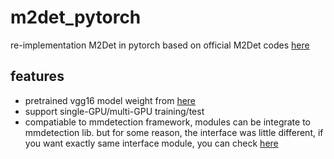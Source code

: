 # m2det_pytorch
re-implementation M2Det in pytorch based on official M2Det codes [here](https://github.com/qijiezhao/M2Det)

## features
+ pretrained vgg16 model weight from [here](https://s3.amazonaws.com/amdegroot-models/vgg16_reducedfc.pth)
+ support single-GPU/multi-GPU training/test
+ compatiable to mmdetection framework, modules can be integrate to mmdetection lib.
but for some reason, the interface was little different, if you want exactly same interface module,
you can check [here](https://)

